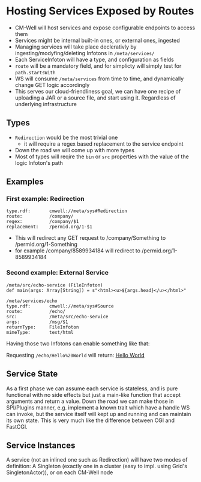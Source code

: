 # Hosting Services Exposed by Routes

- CM-Well will host services and expose configurable endpoints to access them
- Services might be internal built-in ones, or external ones, ingested
- Managing services will take place declerativly by ingesting/modyfing/deleting Infotons in `/meta/services/`
- Each ServiceInfoton will have a type, and configuration as fields
- `route` will be a mandatory field, and for simplicty will simply test for `path.startsWith`
- WS will consume `/meta/services` from time to time, and dynamically change GET logic accordingly
- This serves our cloud-friendliness goal, we can have one recipe of uploading a JAR or a source file, and start using it. Regardless of underlying infrastructure

## Types
- `Redirection` would be the most trivial one
    - it will require a regex based replacement to the service endpoint
- Down the road we will come up with more types
- Most of types will reqire the `bin` or `src` properties with the value of the logic Infoton's path

## Examples

### First example: Redirection

```/meta/services/company
type.rdf:		cmwell://meta/sys#Redirection
route:			/company/
regex:			/company/$1
replacement:	/permid.org/1-$1
```

- This will redirect any GET request to /company/Something to /permid.org/1-Something
- for example /company/8589934184 will redirect to /permid.org/1-8589934184

### Second example: External Service

```
/meta/src/echo-service (FileInfoton)
def main(args: Array[String]) = s"<html><u>${args.head}</u></html>"
```

```
/meta/services/echo
type.rdf:		cmwell://meta/sys#Source
route:			/echo/
src:			/meta/src/echo-service
args:			/msg/$1
returnType:		FileInfoton
mimeType:		text/html
```

Having those two Infotons can enable something like that:

Requesting `/echo/Hello%20World` will return: <u>Hello World</u>

## Service State
As a first phase we can assume each service is stateless, and is pure functional with no side effects but just a main-like function that accept arguments and return a value. Down the road we can make those in SPI/Plugins manner, e.g. implement a known trait which have a handle WS can invoke, but the service itself will kept up and running and can maintain its own state. This is very much like the difference between CGI and FastCGI.

## Service Instances
A service (not an inlined one such as Redirection) will have two modes of definition: A Singleton (exactly one in a cluster (easy to impl. using Grid's SingletonActor)), or on each CM-Well node
